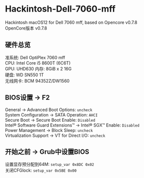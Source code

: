 # Hackintosh-Dell-7060-mff
Hackintosh macOS12 for Dell 7060 mff, based on Opencore v0.7.8  
OpenCore版本 v0.7.8  

## 硬件总览  
准系统: Dell OptiPlex 7060 mff  
CPU: Intel Core i5 8600T (6C6T)  
GPU: UHD630
内存: 8GiB x 2 16G  
硬盘: WD SN550 1T  
无线网卡: BCM 94352Z/DW1560  

## BIOS设置 -> F2  
General → Advanced Boot Options: `uncheck`  
System Configuration → SATA Operation: `AHCI`  
Secure Boot → Secure Boot Enable: `Disabled`  
Intel® Software Guard Extensions™ → Intel® SGX™ Enable: `Disabled`  
Power Management → Block Sleep: `uncheck`  
Virtualization Support → VT for Direct I/O: `uncheck`  

## 开始之前 -> Grub中设置BIOS  
设置显存预分配到64M: `setup_var 0x8DC 0x02`  
关闭CFGlock: `setup_var 0x5BE 0x00`  

